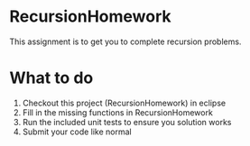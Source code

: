 # RecursionHomework

This assignment is to get you to complete recursion problems.

# What to do

1. Checkout this project (RecursionHomework) in eclipse
2. Fill in the missing functions in RecursionHomework
3. Run the included unit tests to ensure you solution works 
4. Submit your code like normal
